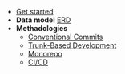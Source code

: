 * [Get started](/)
* **Data model**
  [ERD](/data-model/ERD.md)
* **Methadologies**
  * [Conventional Commits](/methodologies/conventional-commits.md)
  * [Trunk-Based Development](/methodologies/trunk-based-development.md)
  * [Monorepo](/methodologies/monorepo.md)
  * [CI/CD](/methodologies/ci-cd.md)
